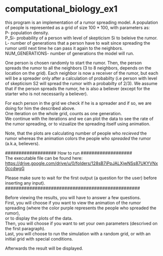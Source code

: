 # computational_biology_ex1

this program is an implementation of a rumor spreading model. A population of people is represented as a grid of size 100 * 100, with parameters as:  
P- population density.  
P_Si- probability of a person with level of skepticism Si to beleive the rumor.  
L- number of generations that a person have to wait since spreading the rumor until next time he can pass it again to the neighbors.  
NUM_GENERATIONS- number of generations the model will run.  

One person is chosen randomly to start the rumor. Then, the person spreads the rumor to all the neighbors (3 to 8 neighbors, depends on the location on the grid). Each neighbor is now a receiver of the rumor, but each will be a spreader only after a calculation of probabilty (i.e person with level of skepticism S2 will spread the rumor with a probabilty of 2/3). We assume that if the person spreads the rumor, he is also a believer (except for the starter who is not necessarily a believer).  

For each person in the grid we check if he is a spreader and if so, we are doing for him the described above.  
One iteration on the whole grid, counts as one generation.  
We continue with the iterations and we can plot the data to see the rate of the rumor spreading, or to vizualize the spreading itself using animation.

Note, that the plots are calculating number of people who *recieved* the rumor whereas the animation colors the people who *spreaded* the rumor (a.k.a, believers).  


################### How to run ###################   
The executable file can be found here: https://drive.google.com/drive/u/0/folders/128sB7iPpJALXjwNSs87UKYVNx0ccdwgG  

Please make sure to wait for the first output (a question for the user) before inserting any input).  
##################################################  
    
Before viewing the results, you will have to answer a few questions.  
First, you will choose if you want to view the animation of the rumor spreading (where the color purple represents the people who spreaded the rumor),   
or to display the plots of the data.  
Then, you will choose if you want to set your own parameters (descrived on the first paragraph).  
Last, you will choose to run the simulation with a random grid, or with an initial grid with special conditions.

Afterwards the result will be displayed.
